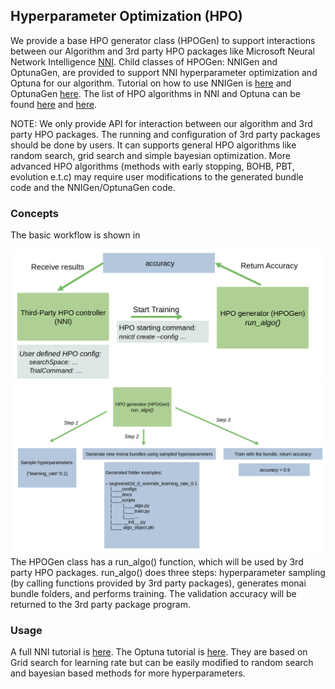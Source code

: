 ## Hyperparameter Optimization (HPO)
We provide a base HPO generator class (HPOGen) to support interactions between our Algorithm and 3rd party
HPO packages like Microsoft Neural Network Intelligence [NNI](https://nni.readthedocs.io/en/stable/). Child classes of HPOGen: NNIGen and OptunaGen, are provided to support NNI hyperparameter optimization and Optuna for our algorithm. Tutorial on how to use NNIGen is [here](../notebooks/hpo.ipynb) and OptunaGen [here](https://optuna.readthedocs.io/en/stable/). The list of HPO algorithms in NNI and Optuna can be found [here](https://github.com/microsoft/nni) and [here](https://optuna.readthedocs.io/en/stable/reference/samplers/index.html). 
 
NOTE: We only provide API for interaction between our algorithm and 3rd party HPO packages. The running and configuration of 3rd party packages should be done by users. It can supports general HPO algorithms like random search, grid search and simple bayesian optimization. More advanced HPO algorithms (methods with early stopping, BOHB, PBT, evolution e.t.c) may require user modifications to the generated bundle code and the NNIGen/OptunaGen code.

### Concepts
The basic workflow is shown in 
<div align="center"> <img src="../figures/hpo_workflow0.png" width="800"/> </div>
<div align="center"> <img src="../figures/hpo_workflow1.png" width="800"/> </div>
The HPOGen class has a run_algo() function, which will be used by 3rd party HPO packages. run_algo() does three steps: hyperparameter sampling (by calling functions provided by 3rd party packages), generates monai bundle folders, and performs training. The validation accuracy will be returned to the 3rd party package program.

### Usage
A full NNI tutorial is [here](../notebooks/hpo_nni.ipynb). The Optuna tutorial is [here](../notebooks/hpo_optuna.ipynb). They are based on Grid search for learning rate but can be easily modified to random search and bayesian based methods for more hyperparameters. 

